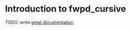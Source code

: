 # Introduction to fwpd_cursive

TODO: write [great documentation](http://jacobian.org/writing/what-to-write/)
